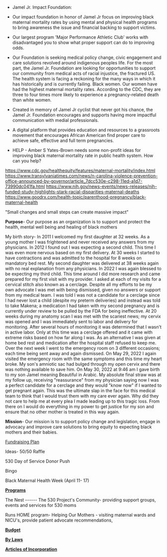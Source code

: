 + Jamel Jr. Impact Foundation:
- Our impact foundation in honor of Jamel Jr focus on improving black maternal mortality rates by using mental and physical health programs to bring awareness the issue and financial backing to support victims.

- Our largest program 'Major Performance Athletic Club' works with disadvantaged you to show what proper support can do to improving odds.

- Our Foundation is seeking medical policy change, civic engagement and care solutions revolved around indigenous peoples life. For the most part, the Jamel Jr. Foundation are looking for opportunities to support our community from medical acts of racial injustice, the fractured US. The health system is facing a reckoning for the many ways in which it has historically and is currently failing. Black women. Our women have had the highest maternal mortality rates. According to the CDC, they are three to four times more likely to experience a pregnancy-related death than white women.

- Created in memory of Jamel Jr cyclist that never got his chance, the Jamel Jr. Foundation encourages and supports having more impactful communication with medial professionals.

- A digital platform that provides education and resources to a grassroots movement that encourages African American find proper care to achieve safe, effective and full term pregnancies.

- HELP - Amber S Yates-Brown needs some non-profit ideas for improving black maternal mortality rate in public health system. How can you help?

https://www.cdc.gov/healthequity/features/maternal-mortality/index.html
https://www.transylvaniatimes.com/news/n-carolina-violence-prevention-office-announced-by-governor/article_7dcc530e-c298-11ed-a1d7-73990dc041fa.html
https://www.nih.gov/news-events/news-releases/nih-funded-study-highlights-stark-racial-disparities-maternal-deaths
https://www.goodrx.com/health-topic/parenthood-pregnancy/black-maternal-health

"Small changes and small steps can create massive impact"

**Purpose**- Our purpose as an organization is to support and protect the health, mental well being and healing of black mothers

My birth story- In 2011 I welcomed my first daughter at 32 weeks. As a young mother I was frightened and never received any answers from my physicians. In 2012 I found out I was expecting a second child. This time I was even more nervous based on my first delivery. At 30 weeks I started to have contractions and was admitted to the hospital for 8 weeks on mandatory bed rest. My second daughter was delivered at 38 weeks again with no real explanation from any physicians. In 2022 I was again blessed to be expecting my third child. This time around I did more research and came prepared for my first visit with my provider. I asked at each of my visits for a cervical stitch also known as a cerclage. Despite all my efforts to be my own advocate I was met with being dismissed, given no answers or support from my medical team. I was told I was not a candidate for a cerclage since I had never lost a child (despite my preterm deliveries) and instead was told to take Makena; a medication I had taken with my second pregnancy and is currently under review to be pulled by the FDA for being ineffective. At 20 weeks during my anatomy scan I was met with the scariest news; my cervix was opened and I was immediately sent to labor and delivery for monitoring. After several hours of monitoring it was determined that I wasn't in active labor. Only at this time was a cerclage offered and it came with extreme risks based on how far along I was. As an alternative I was given at home bed rest and medication after the hospital staff refused to keep me. Over the next week I went to the emergency room on 3 different occasions; each time being sent away and again dismissed. On May 29, 2022 I again visited the emergency room with the same symptoms and this time my heart broke. My son's amniotic sac had bulged through my open cervix and there was nothing available to save him. On May 30, 2022 at 9:46 am I gave birth to my son Jamel meaning Beautiful in Arabic. My absolute final straw was at my follow up, receiving "reassurance" from my physician saying now I was a perfect candidate for a cerclage and they would "know now" if I wanted to get pregnant again. This was the ultimate slap in the face for this medical team to think that I would trust them with my care ever again. Why did they not care to help me at every plea I made leading up to this tragic loss. From there on I would do everything in my power to get justice for my son and ensure that no other mother is treated in this way again. 

**Mission**- Our mission is to support policy change and legislation, engage in advocacy and improve care solutions to bring equity to expecting black mothers and their babies.

<u>Fundraising Plan</u>

Ideas- 50/50 Raffle 

530 Day of Service Donor Push

Bingo

Black Maternal Health Week (April 11- 17)

**<u>Programs</u>**

The Nest ------ The 530 Project's Community- providing support groups, events and services for 530 moms

Runs HOME program- Helping Our Mothers - visiting maternal wards and NICU's, provide patient advocate recommendations, 



<u>**Budget**</u>

<u>**By Laws**</u>

**<u>Articles of Incorporation</u>**



